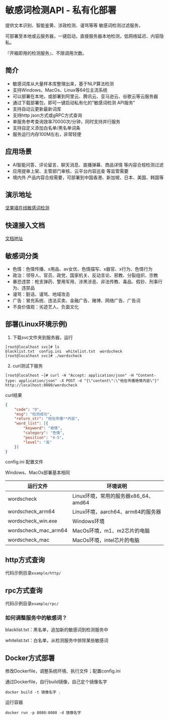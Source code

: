 # 敏感词检测API - 私有化部署
提供文本识别、智能鉴黄、涉政检测、谩骂等等 敏感词检测过滤服务，

可部署至本地或云服务器，一键启动，直接服务器本地检测，低网络延迟、内容隐私。

『开箱即用的检测服务』、不限调用次数。


## 简介
+ 敏感词库从大量样本库整理出来，基于NLP算法检测
+ 支持Windows、MacOs、Linux等64位主流系统
+ 可以部署在本地，或部署到阿里云、腾讯云、亚马逊云、谷歌云等云服务器
+ 通过下载部署包，即可一键启动私有化的"敏感词检测 API服务"
+ 支持自动云更新最新词库
+ 支持http json方式或gRPC方式查询
+ 单服务参考查询效率70000次/分钟，同时支持并行服务
+ 支持自定义添加白名单/黑名单词条
+ 服务运行内存100M左右，非常轻便


## 应用场景
+ AI智能问答、评论留言、聊天消息、直播弹幕、商品详情 等内容合规检测过滤
+ 应用提审上架、主管部门审核、云平台内容巡查 等监管需要
+ 境内外 产品内容合规需要，可部署到中国香港、新加坡、日本、美国、韩国等


## 演示地址
[坚果墙在线敏感词检测]


## 快速接入文档
[文档地址]

##  敏感词分类
+ 色情：色情传播、x用品、av女优、色情描写、x器官、x行为、色情行为
+ 政治：领导人、官员、政党、国家机关、反动言论、邪教、分裂组织、宗教
+ 暴恐违禁：枪支弹药、警用军用、涉黑涉恶、非法传教、毒品、假钞、刑事行为、违禁品
+ 谩骂：脏话、谩骂、地域攻击
+ 广告：冒充系统、违法买卖、金融广告、赌博、网络广告、广告词
+ 不良价值观：劣迹艺人、负面文化

##  部署(Linux环境示例)
1. 下载*svc*文件夹到服务器，运行
```shell
[root@localhost svc]# ls
blacklist.txt  config.ini  whitelist.txt  wordscheck
[root@localhost svc]# ./wordscheck
```

2. curl测试下服务
```shell
[root@localhost ~]# curl -H "Accept: application/json" -H "Content-type: application/json" -X POST -d "{\"content\":\"他在传播艳情内容\"}" http://localhost:8080/wordscheck
```

curl结果
```json
{
	"code": "0",
	"msg": "检测成功",
	"return_str": "他在传播**内容",
	"word_list": [{
		"keyword": "艳情",
		"category": "色情",
		"position": "4-5",
		"level": "高"
	}]
}
```

config.ini  配置文件

Windows、MacOs部署基本相同

| **运行文件**  | **环境说明**  |
| ------------ | ------------ |
| wordscheck | Linux环境，常用的服务器x86_64、amd64 |
| wordscheck_arm64 | Linux环境，aarch64、arm64的服务器 |
| wordscheck_win.exe | Windows环境 |
| wordscheck_mac_arm64 | MacOs环境，m1、m2芯片的电脑 |
| wordscheck_mac | MacOs环境，intel芯片的电脑 |

##  http方式查询
代码示例目录`example/http/`

##  rpc方式查询
代码示例目录`example/rpc/`

### 如何调整服务中的敏感词？
blacklist.txt：黑名单，追加新的敏感词到检测服务中

whitelist.txt：白名单，从检测服务中排除某些敏感词

##  Docker方式部署
修改Dockerfile，调整系统环境、执行文件；配置config.ini

通过Dockerfile，自行build镜像，自己定个镜像名字

`docker build -t 镜像名字 .`

运行容器

`docker run -p 8080:8080 -d 镜像名字`



[坚果墙在线敏感词检测]:https://www.wordscheck.com
[文档地址]:https://doc.wordscheck.com/docs/docs
